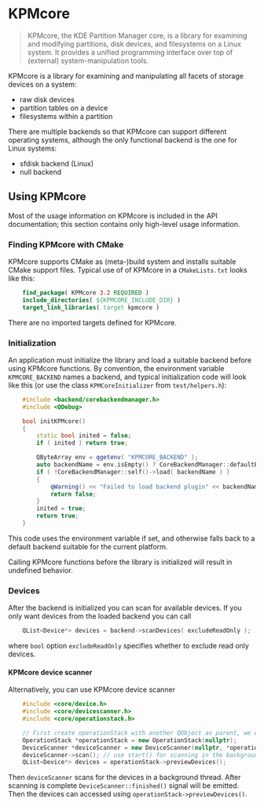 <!-- SPDX-FileCopyrightText: 2017 Adriaan de Groot <groot@kde.org> 
     SPDX-FileCopyrightText: 2017-2020 Andrius Štikonas <andrius@stikonas.eu>
     SPDX-License-Identifier: CC-BY-4.0
-->

# KPMcore

> KPMcore, the KDE Partition Manager core, is a library for examining
> and modifying partitions, disk devices, and filesystems on a
> Linux system. It provides a unified programming interface over
> top of (external) system-manipulation tools.

KPMcore is a library for examining and manipulating all facets
of storage devices on a system:
* raw disk devices
* partition tables on a device
* filesystems within a partition

There are multiple backends so that KPMcore can support different
operating systems, although the only functional backend is the
one for Linux systems:
* sfdisk backend (Linux)
* null backend

## Using KPMcore

Most of the usage information on KPMcore is included in the API
documentation; this section contains only high-level usage information.

### Finding KPMcore with CMake

KPMcore supports CMake as (meta-)build system and installs suitable
CMake support files. Typical use of of KPMcore in a `CMakeLists.txt`
looks like this:

```cmake
    find_package( KPMcore 3.2 REQUIRED )
    include_directories( ${KPMCORE_INCLUDE_DIR} )
    target_link_libraries( target kpmcore )
```

There are no imported targets defined for KPMcore.

### Initialization

An application must initialize the library and load a suitable
backend before using KPMcore functions. By convention, the
environment variable `KPMCORE_BACKEND` names a backend,
and typical initialization code will look like this (or use the
class `KPMCoreInitializer` from `test/helpers.h`):

```cpp
    #include <backend/corebackendmanager.h>
    #include <QDebug>

    bool initKPMcore()
    {
        static bool inited = false;
        if ( inited ) return true;

        QByteArray env = qgetenv( "KPMCORE_BACKEND" );
        auto backendName = env.isEmpty() ? CoreBackendManager::defaultBackendName() : env;
        if ( !CoreBackendManager::self()->load( backendName ) )
        {
            qWarning() << "Failed to load backend plugin" << backendName;
            return false;
        }
        inited = true;
        return true;
    }
```

This code uses the environment variable if set, and otherwise falls
back to a default backend suitable for the current platform.

Calling KPMcore functions before the library is initialized will
result in undefined behavior.

### Devices

After the backend is initialized you can scan for available devices.
If you only want devices from the loaded backend you can call

```cpp
    QList<Device*> devices = backend->scanDevices( excludeReadOnly );
```

where `bool` option `excludeReadOnly` specifies whether to exclude
read only devices.

#### KPMcore device scanner

Alternatively, you can use KPMcore device scanner

```cpp
    #include <core/device.h>
    #include <core/devicescanner.h>
    #include <core/operationstack.h>

    // First create operationStack with another QObject as parent, we will use nullptr here.
    OperationStack *operationStack = new OperationStack(nullptr);
    DeviceScanner *deviceScanner = new DeviceScanner(nullptr, *operationStack);
    deviceScanner->scan(); // use start() for scanning in the background thread
    QList<Device*> devices = operationStack->previewDevices();
```

Then `deviceScanner` scans for the devices in a background thread. After
scanning is complete `DeviceScanner::finished()` signal will be emitted.
Then the devices can accessed using `operationStack->previewDevices()`.
